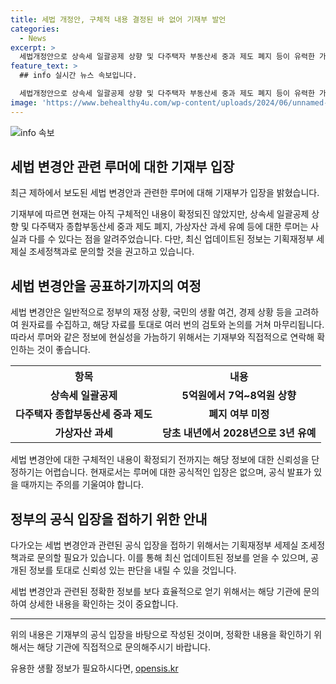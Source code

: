 ```yaml
---
title: 세법 개정안, 구체적 내용 결정된 바 없어 기재부 발언
categories:
  - News
excerpt: >
  세법개정안으로 상속세 일괄공제 상향 및 다주택자 부동산세 중과 제도 폐지 등이 유력한 가운데, 가상자산 과세 유예 정책도 논의 중. 정부는 구체적 내용 미정으로, 자세한 내용은 기재부로 문의바랍니다. (문의: 기획재정부 세제실 조세정책과 0442154110)
feature_text: >
  ## info 실시간 뉴스 속보입니다.

  세법개정안으로 상속세 일괄공제 상향 및 다주택자 부동산세 중과 제도 폐지 등이 유력한 가운데, 가상자산 과세 유예 정책도 논의 중. 정부는 구체적 내용 미정으로, 자세한 내용은 기재부로 문의바랍니다. (문의: 기획재정부 세제실 조세정책과 0442154110)
image: 'https://www.behealthy4u.com/wp-content/uploads/2024/06/unnamed-file.png'
---
```


<p><img src="https://www.behealthy4u.com/wp-content/uploads/2024/06/unnamed-file.png" alt="info 속보" /></p>

<h2 data-ke-size="size26">세법 변경안 관련 루머에 대한 기재부 입장</h2>

<p data-ke-size="size16">최근 제하에서 보도된 세법 변경안과 관련한 루머에 대해 기재부가 입장을 밝혔습니다.</p>

<p data-ke-size="size16">기재부에 따르면 현재는 아직 구체적인 내용이 확정되진 않았지만, 상속세 일괄공제 상향 및 다주택자 종합부동산세 중과 제도 폐지, 가상자산 과세 유예 등에 대한 루머는 사실과 다를 수 있다는 점을 알려주었습니다. 다만, 최신 업데이트된 정보는 기획재정부 세제실 조세정책과로 문의할 것을 권고하고 있습니다.</p>

<h2 data-ke-size="size26">세법 변경안을 공표하기까지의 여정</h2>

<p data-ke-size="size16">세법 변경안은 일반적으로 정부의 재정 상황, 국민의 생활 여건, 경제 상황 등을 고려하여 원자료를 수집하고, 해당 자료를 토대로 여러 번의 검토와 논의를 거쳐 마무리됩니다. 따라서 루머와 같은 정보에 현실성을 가늠하기 위해서는 기재부와 직접적으로 연락해 확인하는 것이 좋습니다.</p>

<table>
   <tr>
      <th>항목</th>
      <th>내용</th>
   </tr>
   <tr>
      <td style="text-align: center; height: 17px;"><b>상속세 일괄공제</b></td>
      <td style="text-align: center; height: 17px;"><b>5억원에서 7억~8억원 상향</b></td>
   </tr>
   <tr>
      <td style="text-align: center; height: 17px;"><b>다주택자 종합부동산세 중과 제도</b></td>
      <td style="text-align: center; height: 17px;"><b>폐지 여부 미정</b></td>
   </tr>
   <tr>
      <td style="text-align: center; height: 17px;"><b>가상자산 과세</b></td>
      <td style="text-align: center; height: 17px;"><b>당초 내년에서 2028년으로 3년 유예</b></td>
   </tr>
</table>

<p data-ke-size="size16">세법 변경안에 대한 구체적인 내용이 확정되기 전까지는 해당 정보에 대한 신뢰성을 단정하기는 어렵습니다. 현재로서는 루머에 대한 공식적인 입장은 없으며, 공식 발표가 있을 때까지는 주의를 기울여야 합니다.</p>

<h2 data-ke-size="size26">정부의 공식 입장을 접하기 위한 안내</h2>

<p data-ke-size="size16">다가오는 세법 변경안과 관련된 공식 입장을 접하기 위해서는 기획재정부 세제실 조세정책과로 문의할 필요가 있습니다. 이를 통해 최신 업데이트된 정보를 얻을 수 있으며, 공개된 정보를 토대로 신뢰성 있는 판단을 내릴 수 있을 것입니다.</p>

<p data-ke-size="size16">세법 변경안과 관련된 정확한 정보를 보다 효율적으로 얻기 위해서는 해당 기관에 문의하여 상세한 내용을 확인하는 것이 중요합니다.</p>

<hr>

<p data-ke-size="size16">위의 내용은 기재부의 공식 입장을 바탕으로 작성된 것이며, 정확한 내용을 확인하기 위해서는 해당 기관에 직접적으로 문의해주시기 바랍니다.</p>
유용한 생활 정보가 필요하시다면, <a href="https://opensis.kr" rel="dofollow">opensis.kr</a>


